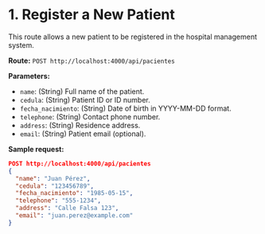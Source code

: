 # **1. Register a New Patient**

This route allows a new patient to be registered in the hospital management system.

**Route:** `POST http://localhost:4000/api/pacientes`

**Parameters:**
- `name`: (String) Full name of the patient.
- `cedula`: (String) Patient ID or ID number.
- `fecha_nacimiento`: (String) Date of birth in YYYY-MM-DD format.
- `telephone`: (String) Contact phone number.
- `address`: (String) Residence address.
- `email`: (String) Patient email (optional).

**Sample request:**

```json
POST http://localhost:4000/api/pacientes
{
  "name": "Juan Pérez",
  "cedula": "123456789",
  "fecha_nacimiento": "1985-05-15",
  "telephone": "555-1234",
  "address": "Calle Falsa 123",
  "email": "juan.perez@example.com"
}
